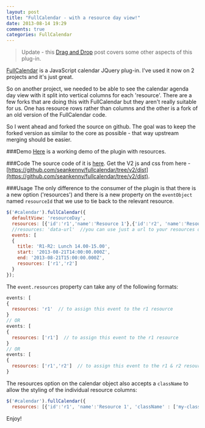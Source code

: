 ```yaml
---
layout: post
title: "FullCalendar - with a resource day view!"
date: 2013-08-14 19:29
comments: true
categories: FullCalendar
---
```

> Update - this [Drag and Drop](http://www.seankenny.me/blog/2014/07/24/resource-fullcalendar-dragging-and-clicking/) post covers some other aspects of this plug-in.

[FullCalendar](http://arshaw.com/fullcalendar/) is a JavaScript calendar JQuery plug-in.  I've used it now on 2 projects and it's just great.

So on another project, we needed to be able to see the calendar agenda day view with it split into vertical columns for each 'resource'.  There are a few forks that are doing this with FullCalendar but they aren't really suitable for us.  One has resource rows rather than columns and the other is a fork of an old version of the FullCalendar code.

So I went ahead and forked the source on github.  The goal was to keep the forked version as similar to the core as possible - that way upstream merging should be easier.
<!--more-->
###Demo
[Here](http://embed.plnkr.co/8d16J15gKhE2IKCATspZ/preview) is a working demo of the plugin with resources.

###Code
The source code of it is [here](https://github.com/seankenny/fullcalendar).  Get the V2 js and css from here - [https://github.com/seankenny/fullcalendar/tree/v2/dist](https://github.com/seankenny/fullcalendar/tree/v2/dist).

###Usage
The only difference to the consumer of the plugin is that there is a new option ('resources') and there is a new property on the `eventObject` named `resourceId` that we use to tie back to the relevant resource.

```javascript
$('#calendar').fullCalendar({
  defaultView: 'resourceDay',
  resources: [{'id':'r1','name':'Resource 1'},{'id':'r2', 'name':'Resource 2'}],
  //resources: 'data-url'  //you can use just a url to your resources data if you want 
  events: [
  {
    title: 'R1-R2: Lunch 14.00-15.00',
    start: '2013-08-21T14:00:00.000Z',
    end: '2013-08-21T15:00:00.000Z',
    resources: ['r1','r2']
  }
});
```

The `event.resources` property can take any of the following formats:

```javascript
events: [
{
  resources: 'r1'  // to assign this event to the r1 resource
}
// OR
events: [
{
  resources: ['r1']  // to assign this event to the r1 resource
}
// OR
events: [
{
  resources: ['r1','r2']  // to assign this event to the r1 & r2 resources
}
```

The resources option on the calendar object also accepts a `className` to allow the styling of the individual resource columns:

```javascript
$('#calendar').fullCalendar({
  resources: [{'id':'r1', 'name':'Resource 1', 'className' : ['my-class-name']}]
```

Enjoy!